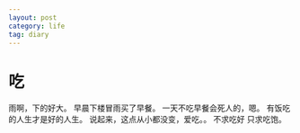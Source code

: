 ```yaml
---
layout: post
category: life
tag: diary
---
```


吃
===

雨啊，下的好大。
早晨下楼冒雨买了早餐。
一天不吃早餐会死人的，嗯。
有饭吃的人生才是好的人生。
说起来，这点从小都没变，爱吃。。
不求吃好 只求吃饱。
